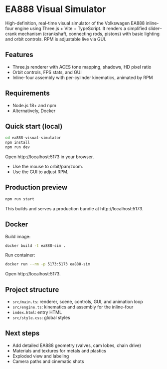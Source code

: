# EA888 Visual Simulator

High-definition, real-time visual simulator of the Volkswagen EA888 inline-four engine using Three.js + Vite + TypeScript. It renders a simplified slider–crank mechanism (crankshaft, connecting rods, pistons) with basic lighting and orbit controls. RPM is adjustable live via GUI.

## Features
- Three.js renderer with ACES tone mapping, shadows, HD pixel ratio
- Orbit controls, FPS stats, and GUI
- Inline-four assembly with per-cylinder kinematics, animated by RPM

## Requirements
- Node.js 18+ and npm
- Alternatively, Docker

## Quick start (local)
```bash
cd ea888-visual-simulator
npm install
npm run dev
```
Open http://localhost:5173 in your browser.

- Use the mouse to orbit/pan/zoom.
- Use the GUI to adjust RPM.

## Production preview
```bash
npm run start
```
This builds and serves a production bundle at http://localhost:5173.

## Docker
Build image:
```bash
docker build -t ea888-sim .
```
Run container:
```bash
docker run --rm -p 5173:5173 ea888-sim
```
Open http://localhost:5173.

## Project structure
- `src/main.ts`: renderer, scene, controls, GUI, and animation loop
- `src/engine.ts`: kinematics and assembly for the inline-four
- `index.html`: entry HTML
- `src/style.css`: global styles

## Next steps
- Add detailed EA888 geometry (valves, cam lobes, chain drive)
- Materials and textures for metals and plastics
- Exploded view and labeling
- Camera paths and cinematic shots